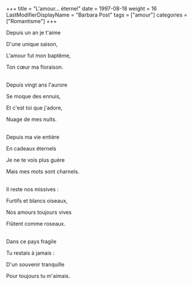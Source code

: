 +++
title = "L'amour... éternel"
date = 1997-08-18
weight = 16
LastModifierDisplayName = "Barbara Post"
tags = ["amour"]
categories = ["Romantisme"]
+++

Depuis un an je t'aime

D'une unique saison,

L'amour fut mon baptême,

Ton cœur ma floraison.

 \
Depuis vingt ans l'aurore

Se moque des ennuis,

Et c'est toi que j'adore,

Nuage de mes nuits.

 \
Depuis ma vie entière

En cadeaux éternels

Je ne te vois plus guère

Mais mes mots sont charnels.

 \
Il reste nos missives :

Furtifs et blancs oiseaux,

Nos amours toujours vives

Flûtent comme roseaux.

 \
Dans ce pays fragile

Tu restais à jamais :

D'un souvenir tranquille

Pour toujours tu m'aimais.
